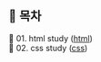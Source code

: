 ## 🤖 목차
📃 01. html study ([html](https://github.com/hyedi3x/html-css/blob/main/html/README.md)) <br>
📃 02. css study ([css](https://github.com/hyedi3x/html-css/blob/main/cssl/README.md)) <br>

